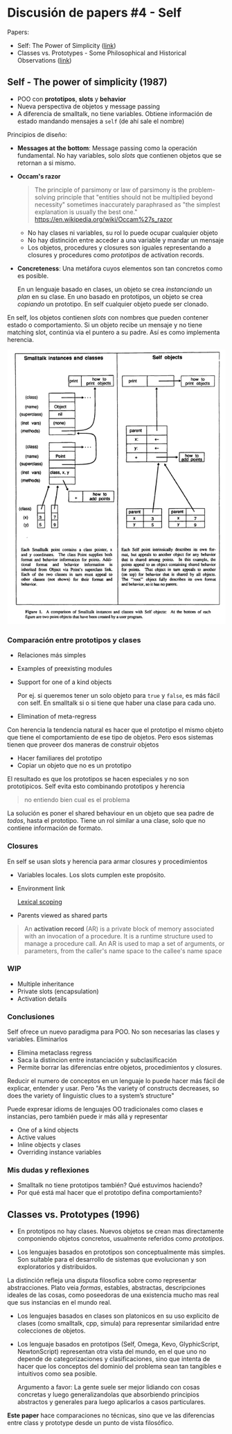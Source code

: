# Discusión de papers #4 - Self

Papers:

- Self: The Power of Simplicity ([link](https://www.dropbox.com/s/nqp124hflmtoq0c/SELF-The%20Power%20of%20Simplicity.pdf?dl=0))
- Classes vs. Prototypes - Some Philosophical and Historical Observations ([link](https://ubadao.files.wordpress.com/2013/07/classes-vs-prototypes-some-philosophical-and-historical-observations.pdf))

## Self - The power of simplicity (1987)

- POO con **prototipos**, **slots** y **behavior**
- Nueva perspectiva de objetos y message passing
- A diferencia de smalltalk, no tiene variables. Obtiene información de estado
  mandando mensajes a `self` (de ahí sale el nombre)

Principios de diseño:

- **Messages at the bottom**: Message passing como la operación fundamental. No
  hay variables, solo *slots* que contienen objetos que se retornan a si mismo.

- **Occam's razor**

  > The principle of parsimony or law of parsimony is the problem-solving
  > principle that "entities should not be multiplied beyond necessity"
  > sometimes inaccurately paraphrased as "the simplest explanation is usually
  > the best one."
  > https://en.wikipedia.org/wiki/Occam%27s_razor

  - No hay clases ni variables, su rol lo puede ocupar cualquier objeto
  - No hay distinción entre acceder a una variable y mandar un mensaje
  - Los objetos, procedures y closures son iguales representando a closures y
    procedures como *prototipos* de activation records. 

- **Concreteness**: Una metáfora cuyos elementos son tan concretos como es
  posible.

  En un lenguaje basado en clases, un objeto se crea *instanciando* un *plan* en
  su clase. En uno basado en prototipos, un objeto se crea *copiando* un
  prototipo. En self cualquier objeto puede ser clonado.

En self, los objetos contienen *slots* con nombres que pueden contener estado o
comportamiento. Si un objeto recibe un mensaje y no tiene matching slot,
continúa via el puntero a su padre. Así es como implementa herencia.

![](img/4/self_comp_st.png)

### Comparación entre prototipos y clases

- Relaciones más simples
- Examples of preexisting modules
- Support for one of a kind objects

  Por ej. si queremos tener un solo objeto para `true` y `false`, es más fácil
  con self. En smalltalk si o si tiene que haber una clase para cada uno.

- Elimination of meta-regress

Con herencia la tendencia natural es hacer que el prototipo el mismo objeto que
tiene el comportamiento de ese tipo de objetos. Pero esos sistemas tienen que
proveer dos maneras de construir objetos

- Hacer familiares del prototipo
- Copiar un objeto que no es un prototipo

El resultado es que los prototipos se hacen especiales y no son prototipicos.
Self evita esto combinando prototipos y herencia

> no entiendo bien cual es el problema

La solución es poner el shared behaviour en un objeto que sea padre de *todos*,
hasta el prototipo. Tiene un rol similar a una clase, solo que no contiene
información de formato.

### Closures

En self se usan slots y herencia para armar closures y procedimientos

- Variables locales. Los slots cumplen este propósito.
- Environment link

  [Lexical scoping](https://stackoverflow.com/questions/1047454/what-is-lexical-scope)

- Parents viewed as shared parts

> An **activation record** (AR) is a private block of memory associated with an
> invocation of a procedure. It is a runtime structure used to manage a
> procedure call. An AR is used to map a set of arguments, or parameters, from
> the caller's name space to the callee's name space

### WIP

- Multiple inheritance
- Private slots (encapsulation)
- Activation details

### Conclusiones

Self ofrece un nuevo paradigma para POO. No son necesarias las clases y
variables. Eliminarlos

- Elimina metaclass regress
- Saca la distincion entre instanciación y subclasificación
- Permite borrar las diferencias entre objetos, procedimientos y closures.

Reducir el numero de conceptos en un lenguaje lo puede hacer más fácil de
explicar, entender y usar. Pero "As the variety of constructs decreases, so
does the variety of linguistic clues to a system’s structure"

Puede expresar idioms de lenguajes OO tradicionales como clases e instancias,
pero también puede ir más allá y representar

- One of a kind objects
- Active values
- Inline objects y clases
- Overriding instance variables

### Mis dudas y reflexiones

- Smalltalk no tiene prototipos también? Qué estuvimos haciendo?
- Por qué está mal hacer que el prototipo defina comportamiento?

## Classes vs. Prototypes (1996)

- En prototipos no hay clases. Nuevos objetos se crean mas directamente
  componiendo objetos concretos, usualmente referidos como *prototipos*.

- Los lenguajes basados en prototipos son conceptualmente más simples. Son
  suitable para el desarrollo de sistemas que evolucionan y son exploratorios y
  distribuidos.

La distinción refleja una disputa filosofica sobre como representar
abstracciones. Plato veia *formas*, estables, abstractas, descripciones ideales
de las cosas, como poseedoras de una existencia mucho mas real que sus
instancias en el mundo real.

- Los lenguajes basados en clases son platonicos en su uso explicito de clases
  (como smalltalk, cpp, simula) para representar similaridad entre colecciones
  de objetos.

- Los lenguaje basados en prototipos (Self, Omega, Kevo, GlyphicScript,
  NewtonScript) representan otra vista del mundo, en el que uno no depende de
  categorizaciones y clasificaciones, sino que intenta de hacer que los
  conceptos del dominio del problema sean tan tangibles e intuitivos como sea
  posible.

  Argumento a favor: La gente suele ser mejor lidiando con cosas concretas y
  luego generalizandolas que absorbiendo principios abstractos y generales para
  luego aplicarlos a casos particulares.

**Este paper** hace comparaciones no técnicas, sino que ve las diferencias entre
class y prototype desde un punto de vista filosófico.